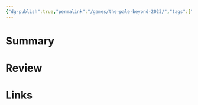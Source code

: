 ```yaml
---
{"dg-publish":true,"permalink":"/games/the-pale-beyond-2023/","tags":["LP"],"created":"2024-02-14","updated":"2024-02-14"}
---
```



# Summary

# Review

# Links
